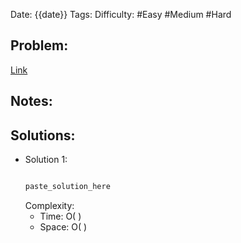 Date: {{date}}
Tags: 
Difficulty: #Easy #Medium #Hard
## Problem: 


[Link](paste_link_here)

## Notes: 


## Solutions: 

- Solution 1: 
	```java
	
	paste_solution_here
	
	```
	Complexity: 
	- Time: O( )
	- Space: O( )